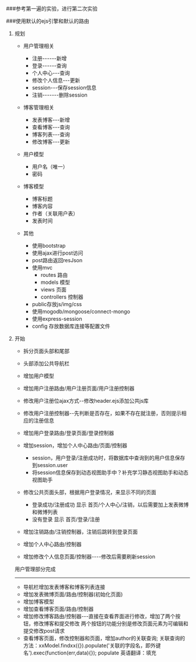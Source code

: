 
###参考第一遍的实验，进行第二次实验

###使用默认的ejs引擎和默认的路由


1. 规划
   
   * 用户管理相关
     * 注册------新增
     * 登录------查询
     * 个人中心---查询
     * 修改个人信息---更新
     * session---保存session信息
     * 注销-------删除session
   
   * 博客管理相关
     * 发表博客---新增
     * 查看博客---查询
     * 博客列表---查询
     * 修改博客---更新
     
   * 用户模型
     * 用户名（唯一）
     * 密码
     
   * 博客模型
     * 博客标题
     * 博客内容
     * 作者（关联用户表）
     * 发表时间
     
   * 其他
     * 使用bootstrap
     * 使用ajax进行post访问
     * post路由返回resJson
     * 使用mvc
        * routes 路由
        * models 模型
        * views  页面
        * controllers  控制器
     * public存放js/img/css
     * 使用mogodb/mongoose/connect-mongo
     * 使用express-session
     * config 存放数据库连接等配置文件
     
2. 开始
    
    * 拆分页面头部和尾部
    * 头部添加公共导航栏
    
    * 增加用户模型
    * 增加用户注册路由/用户注册页面/用户注册控制器
    * 修改用户注册位ajax方式--修改header.ejs添加公共js库
    * 修改用户注册控制器--先判断是否存在，如果不存在就注册，否则提示相应的注册信息
    * 增加用户登录路由/登录页面/登录控制器
    * 增加session，增加个人中心路由/页面/控制器
        * session，用户登录/注册成功时，将数据库中查询到的用户信息保存到session.user
        * 将session信息保存到动态视图助手中？补充学习静态视图助手和动态视图助手
    * 修改公共页面头部，根据用户登录情况，来显示不同的页面
        * 登录成功/注册成功 显示 首页/个人中心/注销，以后需要加上发表微博和微博列表
        * 没有登录        显示 首页/登录/注册
        
    * 增加注销路由/注销控制器，注销后跳转到登录页面    
    * 增加个人中心路由/控制器
    * 增加修改个人信息页面/控制器----修改后需要刷新session
    
    用户管理部分完成
    
    -----
    
    * 导航栏增加发表博客和博客列表连接
    * 增加发表微博页面/路由/控制器(初始化页面)
    * 增加博客模型
    * 增加查看博客页面/路由/控制器
    * 增加修改博客路由/控制器---直接在查看界面进行修改，增加了两个按钮，修改博客和提交修改
    两个按钮的功能分别是修改页面元素为可编辑和提交修改post请求
    * 查看博客页面，修改控制器和页面，增加author的关联查询;
    关联查询的方法：xxModel.findxx({}).populate('关联的字段名，即外键名').exec(function(err,data){});
    populate 英语翻译：填充
